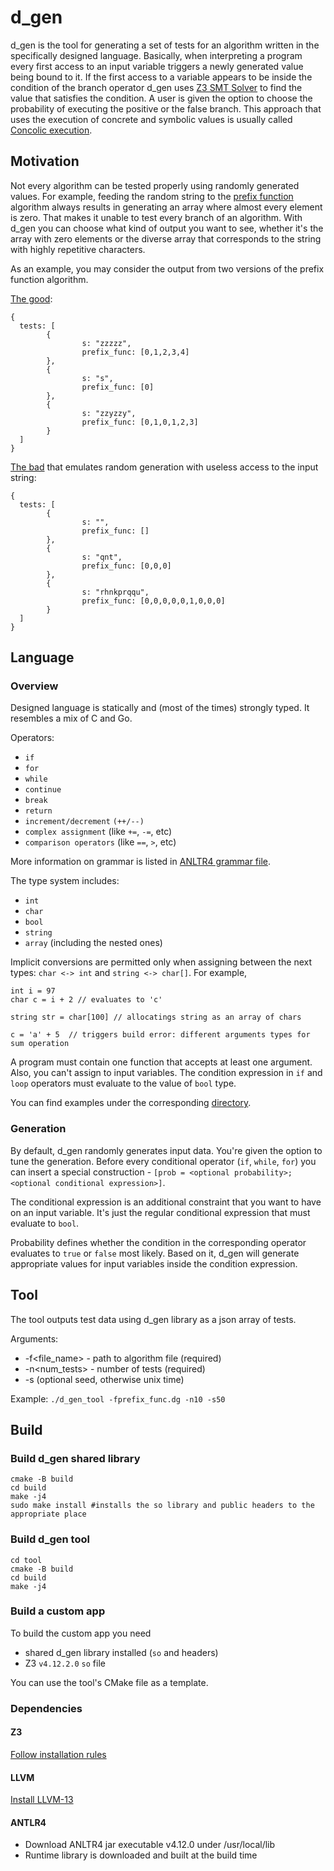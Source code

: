 # d_gen
d_gen is the tool for generating a set of tests for an algorithm written in the specifically designed language.
Basically, when interpreting a program every first access to an input variable triggers a newly generated
value being bound to it. If the first access to a variable appears to be inside the condition of the branch operator
d_gen uses [Z3 SMT Solver](https://www.microsoft.com/en-us/research/project/z3-3/) to find the value that satisfies the condition. A user is given the option to choose
the probability of executing the positive or the false branch.
This approach that uses the execution of concrete and symbolic values is usually called [Concolic execution](https://en.wikipedia.org/wiki/Concolic_testing).

## Motivation
Not every algorithm can be tested properly using randomly generated values.
For example, feeding the random string to the [prefix function](https://cp-algorithms.com/string/prefix-function.html) 
algorithm always results in generating an array where almost every element is zero. That makes it unable to test
every branch of an algorithm.
With d_gen you can choose what kind of output you want to see, whether it's the array with zero elements or 
the diverse array that corresponds to the string with highly repetitive characters.

As an example, you may consider the output from two versions of the prefix function algorithm.

[The good](examples/prefix_func.dg):
```
{
  tests: [
        {
                s: "zzzzz",
                prefix_func: [0,1,2,3,4]
        },
        {
                s: "s",
                prefix_func: [0]
        },
        {
                s: "zzyzzy",
                prefix_func: [0,1,0,1,2,3]
        }
  ]
}
```

[The bad](examples/bad_prefix_func.dg) that emulates random generation with useless access to the input string:
```
{
  tests: [
        {
                s: "",
                prefix_func: []
        },
        {
                s: "qnt",
                prefix_func: [0,0,0]
        },
        {
                s: "rhnkprqqu",
                prefix_func: [0,0,0,0,0,1,0,0,0]
        }
  ]
}
```

## Language
### Overview
Designed language is statically and (most of the times) strongly typed. It resembles a mix of C and Go.

Operators:
- `if`
- `for`
- `while`
- `continue`
- `break`
- `return`
- `increment/decrement` `(++/--)`
- `complex assignment` (like `+=`, `-=`, etc)
- `comparison operators` (like `==`, `>`, etc)

More information on grammar is listed in [ANLTR4 grammar file](d_gen.g4).

The type system includes:
- `int`
- `char`
- `bool`
- `string`
- `array` (including the nested ones)

Implicit conversions are permitted only when assigning between the next types:
`char <-> int` and `string <-> char[]`.
For example, 
```
int i = 97
char c = i + 2 // evaluates to 'c'

string str = char[100] // allocatings string as an array of chars

c = 'a' + 5  // triggers build error: different arguments types for sum operation
```

A program must contain one function that accepts at least one argument. Also, you can't assign to input variables.
The condition expression in `if` and `loop` operators must evaluate to the value of `bool` type.

You can find examples under the corresponding [directory](examples).

### Generation
By default, d_gen randomly generates input data. You're given the option to tune the generation. 
Before every conditional operator (`if`, `while`, `for`) you can insert a special construction - `[prob = <optional probability>; <optional conditional expression>]`.

The conditional expression is an additional constraint that you want to have on an input variable. 
It's just the regular conditional expression that must evaluate to `bool`.

Probability defines whether the condition in the corresponding operator evaluates to `true` or `false` most likely.
Based on it, d_gen will generate appropriate values for input variables inside the condition expression.

## Tool
The tool outputs test data using d_gen library as a json array of tests.

Arguments:
- -f<file_name> - path to algorithm file (required)
- -n<num_tests> - number of tests (required)
- -s<seed> (optional seed, otherwise unix time)

Example:
`./d_gen_tool -fprefix_func.dg -n10 -s50`

## Build
### Build d_gen shared library
```
cmake -B build
cd build
make -j4
sudo make install #installs the so library and public headers to the appropriate place
```
### Build d_gen tool
```
cd tool
cmake -B build
cd build
make -j4
```
### Build a custom app
To build the custom app you need 
- shared d_gen library installed (`so` and headers)
- Z3 `v4.12.2.0` `so` file

You can use the tool's CMake file as a template.
### Dependencies

#### Z3
[Follow installation rules](https://github.com/Z3Prover/z3/blob/master/README-CMake.md)

#### LLVM
[Install LLVM-13](https://github.com/llvm/llvm-project/releases/tag/llvmorg-13.0.0)

#### ANTLR4
- Download ANLTR4 jar executable v4.12.0 under /usr/local/lib
- Runtime library is downloaded and built at the build time
